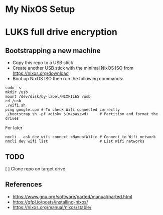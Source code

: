 # My NixOS Setup

# LUKS full drive encryption

## Bootstrapping a new machine

* Copy this repo to a USB stick
* Create another USB stick with the minimal NixOS ISO from https://nixos.org/download
* Boot up NixOS ISO then run the following commands:

```
sudo -s
mkdir /usb
mount /dev/disk/by-label/NIXFILES /usb
cd /usb
./wifi.sh
ping google.com # To check Wifi connected correctly
./bootstrap.sh -pf <disk> $(mkpasswd)     # Partition and format the drives
```

For later
```
nmcli --ask dev wifi connect <NameofWifi> # Connect to Wifi network
nmcli dev wifi list                       # List Wifi networks
```

## TODO
[ ] Clone repo on target drive


## References
* https://www.gnu.org/software/parted/manual/parted.html
* https://qfpl.io/posts/installing-nixos/
* https://nixos.org/manual/nixos/stable/

